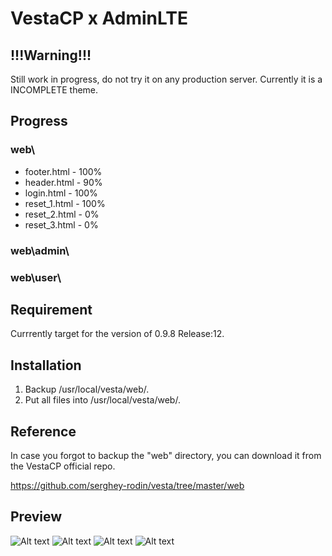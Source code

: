 # VestaCP x AdminLTE

## !!!Warning!!!

Still work in progress, do not try it on any production server. Currently it is a INCOMPLETE theme.

## Progress

### web\
* footer.html	- 100%
* header.html - 90%
* login.html - 100% 
* reset_1.html - 100%
* reset_2.html - 0%
* reset_3.html - 0%

### web\admin\

### web\user\

## Requirement
Currrently target for the version of	0.9.8 Release:12.

## Installation
1. Backup /usr/local/vesta/web/.
1. Put all files into /usr/local/vesta/web/.

## Reference
In case you forgot to backup the "web" directory, you can download it from the VestaCP official repo.

https://github.com/serghey-rodin/vesta/tree/master/web

## Preview

![Alt text](https://louislam.net/blog/wp-content/uploads/2015/03/n01692.png)
![Alt text](https://louislam.net/blog/wp-content/uploads/2015/03/n01695.png)
![Alt text](https://louislam.net/blog/wp-content/uploads/2015/03/n01694.png)
![Alt text](https://louislam.net/blog/wp-content/uploads/2015/03/n01693.png)
